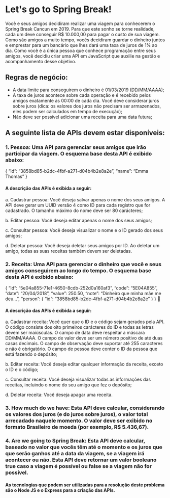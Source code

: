 # Let's go to Spring Break! #

Você e seus amigos decidiram realizar uma viagem para conhecerem o Spring Break Cancun em 2019. Para que este sonho se torne realidade, cada um deve conseguir R$ 10.000,00 para pagar o custo de sua viagem. Como são amigos a muito tempo, vocês decidiram guardar o dinheiro juntos e emprestar para um bancário que lhes dará uma taxa de juros de 1% ao dia.
Como você é a única pessoa que conhece programação entre seus amigos, você decidiu criar uma API em JavaScript que auxilie na gestão e acompanhamento desse objetivo.

## Regras de negócio: ##

* A data limite para conseguirem o dinheiro é 01/03/2019 (DD/MM/AAAA);
* A taxa de juros acontece sobre cada operação e é recebido pelos amigos exatamente às 00:00 de cada dia. Você deve considerar juros sobre juros (dica: os valores dos juros não precisam ser armazenados, eles podem ser calculados em tempo de execução);
* Não deve ser possível adicionar uma receita para uma data futura;

## A seguinte lista de APIs devem estar disponíveis: ##

### 1. Pessoa: Uma API para gerenciar seus amigos que irão participar da viagem. O esquema base desta API é exibido abaixo: ###

{
“id”: “3858bd85-b2dc-4fbf-a271-d04b4b2e8a2e”, “name”: “Emma Thomas” }

#### A descrição das APIs é exibida a seguir: ####

a. Cadastrar pessoa: Você deseja salvar apenas o nome dos seus amigos. A API deve gerar um UUID versão 4 como ID para cada registro que for cadastrado. O tamanho máximo do nome deve ser 80 carácteres; 

b. Editar pessoa: Você deseja editar apenas o nome dos seus amigos;

c. Consultar pessoa: Você deseja visualizar o nome e o ID gerado dos seus
amigos; 

d. Deletar pessoa: Você deseja deletar seus amigos por ID. Ao deletar um
amigo, todas as suas receitas também devem ser deletadas. 

### 2. Receita: Uma API para gerenciar o dinheiro que você e seus amigos conseguirem ao longo do tempo. O esquema base desta API é exibido abaixo: ###

{
“id”: “5e04a855-71e1-4650-8cdb-252d0a160af3”, “code”: “5E04A855”, “date”: “20/04/2018”, “value”: 250.50, “note”: “Dinheiro que minha mãe me deu...”, “person”: {
“id”: “3858bd85-b2dc-4fbf-a271-d04b4b2e8a2e” } }

#### A descrição das APIs é exibida a seguir: ####

a. Cadastrar receita: Você quer que o ID e o código sejam gerados pela API. O código consiste dos oito primeiros carácteres do ID e todas as letras devem ser maiúsculas. O campo de data deve respeitar a máscara DD/MM/AAAA. O campo de valor deve ser um número positivo de até duas casas decimais. O campo de observação deve suportar até 255 caracteres e não é obrigatório. O campo de pessoa deve conter o ID da pessoa que está fazendo o depósito; 

b. Editar receita: Você deseja editar qualquer informação da receita, exceto o
ID e o código; 

c. Consultar receita: Você deseja visualizar todas as informações das
receitas, incluindo o nome do seu amigo que fez o depósito; 

d. Deletar receita: Você deseja apagar uma receita. 

### 3. How much do we have: Esta API deve calcular, considerando os valores dos juros (e do juros sobre juros), o valor total arrecadado naquele momento. O valor deve ser exibido no formato Brasileiro de moeda (por exemplo, R$ 5.436,67). ###

### 4. Are we going to Spring Break: Esta API deve calcular, baseado no valor que vocês têm até o momento e os juros que que serão ganhos até a data da viagem, se a viagem irá acontecer ou não. Esta API deve retornar um valor booleano true caso a viagem é possível ou false se a viagem não for possível. ###

#### As tecnologias que podem ser utilizadas para a resolução deste problema são o Node JS e o Express para a criação das APIs. ####
